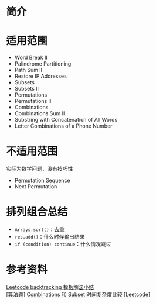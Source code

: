 # 简介


# 适用范围
* Word Break II
* Palindrome Partitioning
* Path Sum II
* Restore IP Addresses
* Subsets
* Subsets II
* Permutations
* Permutations II
* Combinations
* Combinations Sum II
* Substring with Concatenation of All Words
* Letter Combinations of a Phone Number

# 不适用范围
实际为数学问题，没有技巧性
* Permutation Sequence
* Next Permutation

# 排列组合总结
* `Arrays.sort()`：去重
* `res.add()`：什么时候输出结果
* `if (condition) continue`：什么情况跳过

# 参考资料
[Leetcode backtracking 模板解法小结](http://www.daandu.com/2017/08/04/leetcode-backtracking-%E6%A8%A1%E6%9D%BF%E8%A7%A3%E6%B3%95%E5%B0%8F%E7%BB%93/)  
[[算法题] Combinations 和 Subset 时间复杂度比较 [Leetcode]](http://www.1point3acres.com/bbs/thread-117602-1-1.html)  
